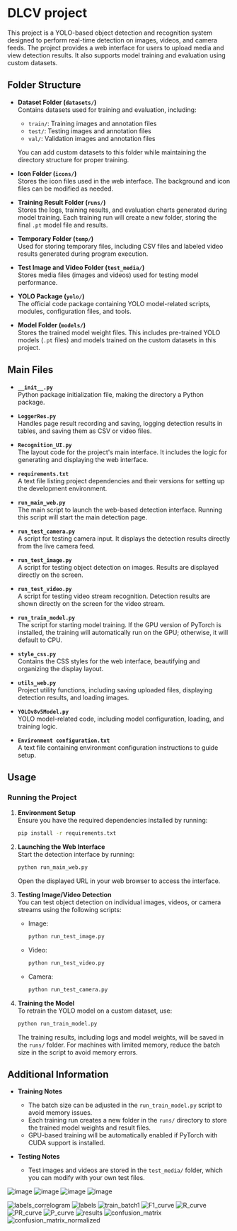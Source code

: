 # DLCV project

This project is a YOLO-based object detection and recognition system designed to perform real-time detection on images, videos, and camera feeds. The project provides a web interface for users to upload media and view detection results. It also supports model training and evaluation using custom datasets.

## Folder Structure

- **Dataset Folder (`datasets/`)**  
  Contains datasets used for training and evaluation, including:
  - `train/`: Training images and annotation files
  - `test/`: Testing images and annotation files
  - `val/`: Validation images and annotation files

  You can add custom datasets to this folder while maintaining the directory structure for proper training.

- **Icon Folder (`icons/`)**  
  Stores the icon files used in the web interface. The background and icon files can be modified as needed.

- **Training Result Folder (`runs/`)**  
  Stores the logs, training results, and evaluation charts generated during model training. Each training run will create a new folder, storing the final `.pt` model file and results.

- **Temporary Folder (`temp/`)**  
  Used for storing temporary files, including CSV files and labeled video results generated during program execution.

- **Test Image and Video Folder (`test_media/`)**  
  Stores media files (images and videos) used for testing model performance.

- **YOLO Package (`yolo/`)**  
  The official code package containing YOLO model-related scripts, modules, configuration files, and tools.

- **Model Folder (`models/`)**  
  Stores the trained model weight files. This includes pre-trained YOLO models (`.pt` files) and models trained on the custom datasets in this project.

## Main Files

- **`__init__.py`**  
  Python package initialization file, making the directory a Python package.

- **`LoggerRes.py`**  
  Handles page result recording and saving, logging detection results in tables, and saving them as CSV or video files.

- **`Recognition_UI.py`**  
  The layout code for the project's main interface. It includes the logic for generating and displaying the web interface.

- **`requirements.txt`**  
  A text file listing project dependencies and their versions for setting up the development environment.

- **`run_main_web.py`**  
  The main script to launch the web-based detection interface. Running this script will start the main detection page.

- **`run_test_camera.py`**  
  A script for testing camera input. It displays the detection results directly from the live camera feed.

- **`run_test_image.py`**  
  A script for testing object detection on images. Results are displayed directly on the screen.

- **`run_test_video.py`**  
  A script for testing video stream recognition. Detection results are shown directly on the screen for the video stream.

- **`run_train_model.py`**  
  The script for starting model training. If the GPU version of PyTorch is installed, the training will automatically run on the GPU; otherwise, it will default to CPU.

- **`style_css.py`**  
  Contains the CSS styles for the web interface, beautifying and organizing the display layout.

- **`utils_web.py`**  
  Project utility functions, including saving uploaded files, displaying detection results, and loading images.

- **`YOLOv8v5Model.py`**  
  YOLO model-related code, including model configuration, loading, and training logic.

- **`Environment configuration.txt`**  
  A text file containing environment configuration instructions to guide setup.

## Usage

### Running the Project

1. **Environment Setup**  
   Ensure you have the required dependencies installed by running:
   ```bash
   pip install -r requirements.txt
   ```

2. **Launching the Web Interface**  
   Start the detection interface by running:
   ```bash
   python run_main_web.py
   ```
   Open the displayed URL in your web browser to access the interface.

3. **Testing Image/Video Detection**  
   You can test object detection on individual images, videos, or camera streams using the following scripts:
   - Image:  
     ```bash
     python run_test_image.py
     ```
   - Video:  
     ```bash
     python run_test_video.py
     ```
   - Camera:  
     ```bash
     python run_test_camera.py
     ```

4. **Training the Model**  
   To retrain the YOLO model on a custom dataset, use:
   ```bash
   python run_train_model.py
   ```
   The training results, including logs and model weights, will be saved in the `runs/` folder. For machines with limited memory, reduce the batch size in the script to avoid memory errors.

## Additional Information

- **Training Notes**  
  - The batch size can be adjusted in the `run_train_model.py` script to avoid memory issues.
  - Each training run creates a new folder in the `runs/` directory to store the trained model weights and result files.
  - GPU-based training will be automatically enabled if PyTorch with CUDA support is installed.

- **Testing Notes**  
  - Test images and videos are stored in the `test_media/` folder, which you can modify with your own test files.

![image](https://github.com/user-attachments/assets/0c7d0aee-ef54-4c9b-9b3e-1a6bc00a265f)
![image](https://github.com/user-attachments/assets/ce57ca4d-a0e2-4143-877e-ca543dc78faf)
![image](https://github.com/user-attachments/assets/e632842b-8692-40f7-8873-62db2cdc403c)
![image](https://github.com/user-attachments/assets/b3d8cedb-c244-4cc4-bec1-a7a09e62acb4)



![labels_correlogram](https://github.com/user-attachments/assets/33ad64ac-43e5-4437-b350-be17a9392d7b)
![labels](https://github.com/user-attachments/assets/dac66b05-205c-4546-8f74-40de31e386d4)
![train_batch1](https://github.com/user-attachments/assets/6a4fef18-9ee0-401c-b8d1-ec90396d4191)
![F1_curve](https://github.com/user-attachments/assets/7c0a0d85-6fe8-43fc-a2e2-34e9821e1dd3)
![R_curve](https://github.com/user-attachments/assets/3c5646da-e7f3-4e57-acd7-85c80195f7b5)
![PR_curve](https://github.com/user-attachments/assets/c2acb040-c130-441b-a9ba-7155788d6d27)
![P_curve](https://github.com/user-attachments/assets/55fcf5dc-2118-4872-9a91-d3be4a03d36d)
![results](https://github.com/user-attachments/assets/eaa8ac8d-e539-460b-9555-df4c749b4656)
![confusion_matrix](https://github.com/user-attachments/assets/1f5a8079-62af-4dc2-b459-70168996ec4d)
![confusion_matrix_normalized](https://github.com/user-attachments/assets/e169d315-7042-4808-9a7e-d38a3d3d17f4)

